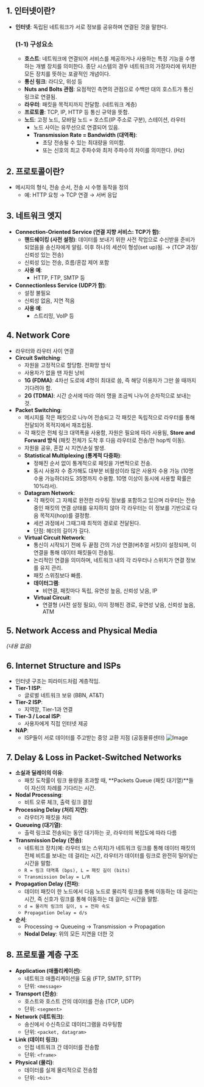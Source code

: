 ## 1. 인터넷이란?
- **인터넷**: 독립된 네트워크가 서로 정보를 공유하며 연결된 것을 말한다.
  ### (1-1) 구성요소
  - **호스트**: 네트워크에 연결되어 서비스를 제공하거나 사용하는 특정 기능을 수행하는 개별 장치를 의미한다. 종단 시스템의 경우 네트워크의 가장자리에 위치한 모든 장치를 뜻하는 포괄적인 개념이다.
  - **통신 링크**: 라디오, 위성 등
  - **Nuts and Bolts 관점**: 요점적인 측면의 관점으로 수백만 대의 호스트가 통신 링크로 연결됨.
  - **라우터**: 패킷을 목적지까지 전달함. (네트워크 계층)
  - **프로토콜**: TCP, IP, HTTP 등 통신 규약을 뜻함.
  - **노드**: 고정 노드, 모바일 노드 = 호스트(IP 주소로 구분), 스테이션, 라우터
    - 노드 사이는 유무선으로 연결되어 있음.
    - **Transmission Rate = Bandwidth (대역폭)**:
      - 초당 전송될 수 있는 최대량을 의미함.
      - 또는 신호의 최고 주파수와 최저 주파수의 차이를 의미한다. (Hz)

## 2. 프로토콜이란?
- 메시지의 형식, 전송 순서, 전송 시 수행 동작을 정의
  - 예: HTTP 요청 → TCP 연결 → 서버 응답

## 3. 네트워크 엣지
- **Connection-Oriented Service (연결 지향 서비스: TCP가 함)**:
  - **핸드쉐이킹 (사전 설정)**: 데이터를 보내기 위한 사전 작업으로 수신받을 준비가 되었음을 송신자에게 알림. 이후 하나의 세션이 형성(set up)됨. <One Connection> → (TCP 과정/신뢰성 있는 전송)
  - 신뢰성 있는 전송, 흐름/혼잡 제어 포함
  - **사용 예**:
    - HTTP, FTP, SMTP 등
- **Connectionless Service (UDP가 함)**:
  - 설정 불필요
  - 신뢰성 없음, 지연 적음
  - **사용 예**:
    - 스트리밍, VoIP 등

## 4. Network Core
- 라우터와 라우터 사이 연결
- **Circuit Switching**:
  - 자원을 고정적으로 할당함. 전화망 방식
  - 사용자가 없을 땐 자원 낭비
  - **1G (FDMA)**: 4차선 도로에 4명이 최대로 씀, 즉 해당 이용자가 그만 쓸 때까지 기다려야 함.
  - **2G (TDMA)**: 시간 순서에 따라 여러 명을 조금씩 나누어 순차적으로 보내는 것.
- **Packet Switching**:
  - 메시지를 작은 패킷으로 나누어 전송되고 각 패킷은 독립적으로 라우터를 통해 전달되어 목적지에서 재조립됨.
  - 각 패킷은 전체 링크 대역폭을 사용함, 자원은 필요에 따라 사용됨, **Store and Forward 방식** (패킷 전체가 도착 후 다음 라우터로 전송/한 hop씩 이동).
  - 자원을 공유, 혼잡 시 지연/손실 발생.
  - **Statistical Multiplexing (통계적 다중화)**:
    - 정해진 순서 없이 통계적으로 패킷을 가변적으로 전송.
    - 동시 사용자 수 증가해도 대부분 비활성이라 많은 사용자 수용 가능 (10명 수용 가능하더라도 35명까지 수용함. 10명 이상이 동시에 사용할 확률은 10%라서).
  - **Datagram Network**:
    - 각 패킷이 그 자체로 완전한 라우팅 정보를 포함하고 있으며 라우터는 전송 중인 패킷의 연결 상태를 유지하지 않아 각 라우터는 이 정보를 기반으로 다음 목적지(hop)를 결정함.
    - 세션 과정에서 그때그때 최적의 경로로 전달된다.
    - 단점: 헤더의 길이가 길다.
  - **Virtual Circuit Network**:
    - 통신이 시작되기 전에 두 끝점 간의 가상 연결(버추얼 서킷)이 설정되며, 이 연결을 통해 데이터 패킷들이 전송됨.
    - 논리적인 연결을 의미하며, 네트워크 내의 각 라우터나 스위치가 연결 정보를 유지 관리.
    - 패킷 스위칭보다 빠름.
    - **데이터그램**:
      - 비연결, 패킷마다 독립, 유연성 높음, 신뢰성 낮음, IP
    - **Virtual Circuit**:
      - 연결형 (사전 설정 필요), 이미 정해진 경로, 유연성 낮음, 신뢰성 높음, ATM

## 5. Network Access and Physical Media
*(내용 없음)*

## 6. Internet Structure and ISPs
- 인터넷 구조는 피라미드처럼 계층적임.
- **Tier-1 ISP**:
  - 글로벌 네트워크 보유 (BBN, AT&T)
- **Tier-2 ISP**:
  - 지역망, Tier-1과 연결
- **Tier-3 / Local ISP**:
  - 사용자에게 직접 인터넷 제공
- **NAP**:
  - ISP들이 서로 데이터를 주고받는 중앙 교환 지점 (공동물류센터)
![Image](https://github.com/user-attachments/assets/c143bded-a099-4dfa-8b07-e262c24a919d)

## 7. Delay & Loss in Packet-Switched Networks
- **소실과 딜레이의 이유**:
  - 패킷 도착률이 링크 용량을 초과할 때, **Packets Queue (패킷 대기열)**들이 자신의 차례를 기다리는 시간.
- **Nodal Processing**:
  - 비트 오류 체크, 출력 링크 결정
- **Processing Delay (처리 지연)**:
  - 라우터가 패킷을 처리
- **Queueing (대기열)**:
  - 출력 링크로 전송되는 동안 대기하는 곳, 라우터의 복잡도에 따라 다름
- **Transmission Delay (전송)**:
  - 네트워크 장치(예: 라우터 또는 스위치)가 네트워크 링크를 통해 데이터 패킷의 전체 비트를 보내는 데 걸리는 시간, 라우터가 데이터를 링크로 완전히 밀어넣는 시간을 말함.
  - `R = 링크 대역폭 (bps), L = 패킷 길이 (bits)`
  - `Transmission Delay = L/R`
- **Propagation Delay (전파)**:
  - 데이터 패킷이 한 노드에서 다음 노드로 물리적 링크를 통해 이동하는 데 걸리는 시간, 즉 신호가 링크를 통해 이동하는 데 걸리는 시간을 말함.
  - `d = 물리적 링크의 길이, s = 전파 속도`
  - `Propagation Delay = d/s`
- **순서**:
  - Processing → Queueing → Transmission → Propagation
  - **Nodal Delay**: 위의 모든 지연을 더한 것

## 8. 프로토콜 계층 구조
- **Application (애플리케이션)**:
  - 네트워크 애플리케이션을 도움 (FTP, SMTP, STTP)
  - 단위: `<message>`
- **Transport (전송)**:
  - 호스트와 호스트 간의 데이터를 전송 (TCP, UDP)
  - 단위: `<segment>`
- **Network (네트워크)**:
  - 송신에서 수신측으로 데이터그램을 라우팅함
  - 단위: `<packet, datagram>`
- **Link (데이터 링크)**:
  - 인접 네트워크 간 데이터를 전송함
  - 단위: `<frame>`
- **Physical (물리)**:
  - 데이터를 실제 물리적으로 전송함
  - 단위: `<bit>`
